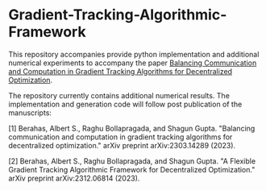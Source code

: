 # Gradient-Tracking-Algorithmic-Framework

This repository accompanies provide python implementation and additional numerical experiments to accompany the paper [Balancing Communication and Computation in Gradient Tracking Algorithms for Decentralized Optimization](https://arxiv.org/abs/2303.14289).

The repository currently contains additional numerical results. The implementation and generation code will follow post publication of the manuscripts:

[1] Berahas, Albert S., Raghu Bollapragada, and Shagun Gupta. "Balancing communication and computation in gradient tracking algorithms for decentralized optimization." arXiv preprint arXiv:2303.14289 (2023).

[2] Berahas, Albert S., Raghu Bollapragada, and Shagun Gupta. "A Flexible Gradient Tracking Algorithmic Framework for Decentralized Optimization." arXiv preprint arXiv:2312.06814 (2023).


